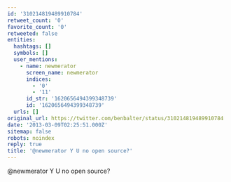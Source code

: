 ```yaml
---
id: '310214819489910784'
retweet_count: '0'
favorite_count: '0'
retweeted: false
entities:
  hashtags: []
  symbols: []
  user_mentions:
    - name: newmerator
      screen_name: newmerator
      indices:
        - '0'
        - '11'
      id_str: '1620656494399348739'
      id: '1620656494399348739'
  urls: []
original_url: https://twitter.com/benbalter/status/310214819489910784
date: '2013-03-09T02:25:51.000Z'
sitemap: false
robots: noindex
reply: true
title: '@newmerator Y U no open source?'
---
```


@newmerator Y U no open source?